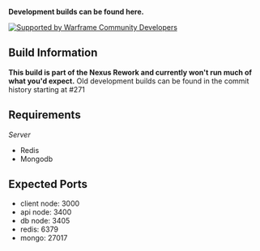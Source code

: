 **Development builds can be found here.**

[![Supported by Warframe Community Developers](https://github.com/Warframe-Community-Developers/banner/blob/master/banner.png)](https://github.com/Warframe-Community-Developers)

## Build Information

**This build is part of the Nexus Rework and currently won't run much of what you'd expect.**
Old development builds can be found in the commit history starting at #271


## Requirements
_Server_
- Redis
- Mongodb


## Expected Ports
- client node: 3000
- api node: 3400
- db node: 3405
- redis: 6379
- mongo: 27017